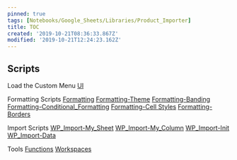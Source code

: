 ```yaml
---
pinned: true
tags: [Notebooks/Google_Sheets/Libraries/Product_Importer]
title: TOC
created: '2019-10-21T08:36:33.867Z'
modified: '2019-10-21T12:24:23.162Z'
---
```


## Scripts

Load the Custom Menu
[UI](@note/Notebooks/Google_Sheets/Libraries/Product_Importer/UI.md)

Formatting Scripts
[Formatting](@note/Notebooks/Google_Sheets/Libraries/Product_Importer/Formatting)
[Formatting-Theme](@note/Notebooks/Google_Sheets/Libraries/Product_Importer/Formatting-Theme)
[Formatting-Banding](@note/Notebooks/Google_Sheets/Libraries/Product_Importer/Formatting-Banding)
[Formatting-Conditional_Formatting](@note/Notebooks/Google_Sheets/Libraries/Product_Importer/Formatting-Conditional_Formatting)
[Formatting-Cell Styles](@note/Notebooks/Google_Sheets/Libraries/Product_Importer/Formatting-Cell_Styles)
[Formatting-Borders](@note/Notebooks/Google_Sheets/Libraries/Product_Importer/Formatting-Borders)

Import Scripts
[WP_Import-My_Sheet](@note/Notebooks/Google_Sheets/Libraries/Product_Importer/WP_Import-My_Sheet)
[WP_Import-My_Column](@note/Notebooks/Google_Sheets/Libraries/Product_Importer/WP_Import-My_Column)
[WP_Import-Init](@note/Notebooks/Google_Sheets/Libraries/Product_Importer/WP_Import-Init)
[WP_Import-Data](@note/Notebooks/Google_Sheets/Libraries/Product_Importer/WP_Import-Data)

Tools
[Functions](@note/Notebooks/Google_Sheets/Libraries/Product_Importer/Functions)
[Workspaces](@note/Notebooks/Google_Sheets/Libraries/Product_Importer/Workspaces)

<!-- [Formatting-Highlights](@note/Notebooks/Google_Sheets/Libraries/Product_Importer/Highlights) -->
